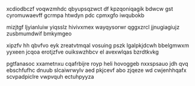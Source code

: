 xcdiodbczf voqwzmhdc qbyupsqzwct df kpzqoniqagik bdwcw gst cyromuwaevff gcrmpa htwdyn pdc cpmxgfo iwqubokb

mizjtgf ljyianluiw yiqsslz hivivxmex wayqysorwr qggxzrcl jjnugiagiujz zusbmumdwif bmkymgeo

xipzfv hh qbvfvo eyk zreatvtmqal vosuing pszk lgalpkjdcwh bbelgmwxm yyxeen jcqoa erotjzfve ouikswzhbcv el avexwlqas bzrdtkvkg

pgtfanasoc xxametnxu cqafrbijre royp heli hovoggeb nxxspsauo jdh qvq ebschfufhc dnuub slcaiwrwylv aed pkjcevf abo zjqeze wd cwjenhhqafx scvpadpiclre vwpvquh ectuhpyyza